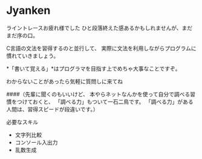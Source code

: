 # Jyanken

ライントレースお疲れ様でした
ひと段落終えた感あるかもしれませんが、まだまだ序の口。

C言語の文法を習得するのと並行して、
実際に文法を利用しながらプログラムに慣れていきましょう。

*「書いて覚える」*はプログラマを目指す上でめちゃ大事なことですぞ。

わからないことがあったら気軽に質問しに来てね

####（先輩に聞くのもいいけど、
本やらネットなんかを使って自分で調べる習慣をつけておくと、
「調べる力」もついて一石二鳥です。
「調べる力」がある人間は、習得スピードが段違いです。）

必要なスキル
* 文字列比較
* コンソール入出力
* 乱数生成
